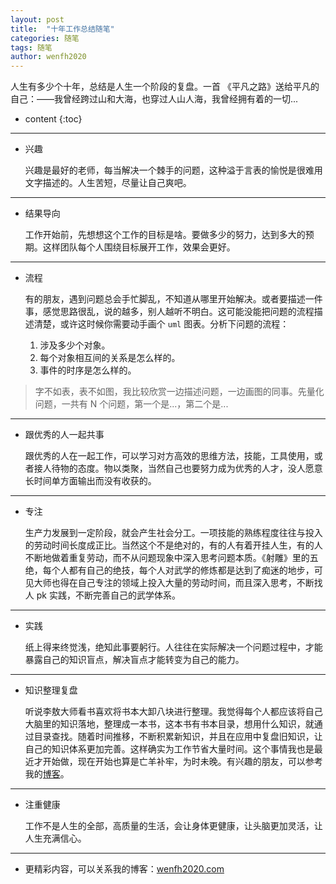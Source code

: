 ```yaml
---
layout: post
title:  "十年工作总结随笔"
categories: 随笔
tags: 随笔
author: wenfh2020
---
```


人生有多少个十年，总结是人生一个阶段的复盘。一首 《平凡之路》送给平凡的自己：——我曾经跨过山和大海，也穿过人山人海，我曾经拥有着的一切...



* content
{:toc}

---

* 兴趣
  
  兴趣是最好的老师，每当解决一个棘手的问题，这种溢于言表的愉悦是很难用文字描述的。人生苦短，尽量让自己爽吧。

---

* 结果导向
  
  工作开始前，先想想这个工作的目标是啥。要做多少的努力，达到多大的预期。这样团队每个人围绕目标展开工作，效果会更好。

---

* 流程
  
  有的朋友，遇到问题总会手忙脚乱，不知道从哪里开始解决。或者要描述一件事，感觉思路很乱，说的越多，别人越听不明白。这可能没能把问题的流程描述清楚，或许这时候你需要动手画个 `uml` 图表。分析下问题的流程：
  1. 涉及多少个对象。
  2. 每个对象相互间的关系是怎么样的。
  3. 事件的时序是怎么样的。

> 字不如表，表不如图，我比较欣赏一边描述问题，一边画图的同事。先量化问题，一共有 N 个问题，第一个是...，第二个是...

---

* 跟优秀的人一起共事
  
  跟优秀的人在一起工作，可以学习对方高效的思维方法，技能，工具使用，或者接人待物的态度。物以类聚，当然自己也要努力成为优秀的人才，没人愿意长时间单方面输出而没有收获的。

---

* 专注
  
  生产力发展到一定阶段，就会产生社会分工。一项技能的熟练程度往往与投入的劳动时间长度成正比。当然这个不是绝对的，有的人有着开挂人生，有的人不断地做着重复劳动，而不从问题现象中深入思考问题本质。《射雕》里的五绝，每个人都有自己的绝技，每个人对武学的修炼都是达到了痴迷的地步，可见大师也得在自己专注的领域上投入大量的劳动时间，而且深入思考，不断找人 pk 实践，不断完善自己的武学体系。

---

* 实践
  
  纸上得来终觉浅，绝知此事要躬行。人往往在实际解决一个问题过程中，才能暴露自己的知识盲点，解决盲点才能转变为自己的能力。

---

* 知识整理复盘
  
  听说李敖大师看书喜欢将书本大卸八块进行整理。我觉得每个人都应该将自己大脑里的知识落地，整理成一本书，这本书有书本目录，想用什么知识，就通过目录查找。随着时间推移，不断积累新知识，并且在应用中复盘旧知识，让自己的知识体系更加完善。这样确实为工作节省大量时间。这个事情我也是最近才开始做，现在开始也算是亡羊补牢，为时未晚。有兴趣的朋友，可以参考我的[博客](https://wenfh2020.com)。
  
---

* 注重健康
  
  工作不是人生的全部，高质量的生活，会让身体更健康，让头脑更加灵活，让人生充满信心。

---

* 更精彩内容，可以关系我的博客：[wenfh2020.com](https://wenfh2020.com/)